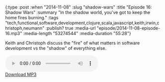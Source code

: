 {:type :post
 :when "2014-11-08"
 :slug "shadow-wars"
 :title "Episode 16: Shadow Wars"
 :summary "In the shadow world, you've got to keep the home fires burning."
 :tags "tech,functional,software,development,clojure,scala,javascript,keith,irwin,christoph,neumann"
 :publish? true
 :media-url "episode/2014-11-08-episode-16.mp3"
 :media-length "53274544"
 :media-duration "55:28"}

Keith and Christoph discuss the "fire" of what matters in software
development vs the "shadow" of everything else.

<div class="audio-wrapper">
  <audio controls>
    <source src="/episode/2014-11-08-episode-16.mp3" type="audio/mpeg"/>
  </audio>
  <div class="audio-download">
    <a href="/episode/2014-11-08-episode-16.mp3">Download MP3</a>
  </div>
</div>
